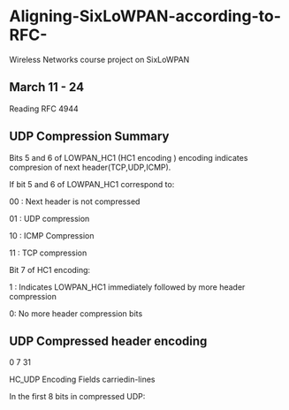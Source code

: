 # Aligning-SixLoWPAN-according-to-RFC-
Wireless Networks course project on SixLoWPAN
## March 11 - 24
Reading RFC 4944
## UDP Compression Summary
Bits 5 and 6 of LOWPAN_HC1 (HC1 encoding ) encoding indicates compresion of next header(TCP,UDP,ICMP).

If bit 5 and 6 of LOWPAN_HC1 correspond to:

00 : Next header is not compressed

01 : UDP compression

10 : ICMP Compression

11 : TCP compression


Bit 7 of HC1 encoding:

1 : Indicates LOWPAN_HC1 immediately followed by more header compression

0: No more header compression bits

## UDP Compressed header encoding

  0                  7                                     31
  
  HC_UDP Encoding        Fields carriedin-lines


In the first 8 bits in compressed  UDP:
